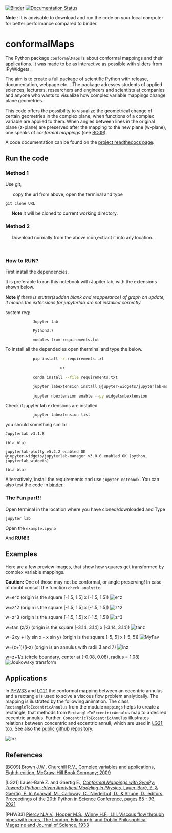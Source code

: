 [![Binder](https://mybinder.org/badge_logo.svg)](https://mybinder.org/v2/gh/zolabar/Conformal-Maps/HEAD) [![Documentation Status](https://readthedocs.org/projects/conformal-maps/badge/?version=latest)](https://conformal-maps.readthedocs.io/en/latest/?badge=latest)

**Note** : It is advisable to download and run the code on your local computer for better performance compared to binder.
# conformalMaps

The Python package ```conformalMaps``` is about conformal mappings and their applications. It was made to be as interactive as possible with sliders from IPyWidgets. 

The aim is to create a full package of scientific Python with release, documentation, webpage etc... The package adresses students of applied sciences, lecturers, researchers and engineers and scientists at companies and anyone who wants to visualize how complex variable mappings change plane geometries.

This code offers the possibility to visualize the geometrical change of certain geometries in the complex plane, when functions of a complex variable are applied to them. When angles between lines in the original plane (z-plane) are preserved after the mapping to the new plane (w-plane), one speaks of *conformal mappings* (see [BC09](https://www.mheducation.com/highered/product/complex-variables-applications-brown-churchill/M9780073383170.html)). 

A code documentation can be found on the [project readthedocs page](https://conformal-maps.readthedocs.io/en/latest/index.html).


## Run the code

### Method 1
Use git,

&nbsp;&nbsp; &nbsp;&nbsp; copy the url from above, open the terminal and type
```
git clone URL
```
&nbsp;&nbsp;&nbsp;&nbsp; **Note** it will be cloned to current working directory.

### Method 2
&nbsp;&nbsp;&nbsp;&nbsp; Download normally from the above icon,extract it into any location.

&nbsp;&nbsp;

### How to RUN?

First install the dependencies.

It is preferable to run this notebook with Jupiter lab, with the extensions shown below.

**Note**  *if there is stutter(sudden blank and reapperance) of graph on update, it means the extensions for jupyterlab are not installed correctly.*

system req:
```
            Jupyter lab

            Python3.7

            modules from requirements.txt

```
To install all the dependecies open therminal and type the below.
```bash
            pip install -r requirements.txt

                        or

            conda install --file requirements.txt

            jupyter labextension install @jupyter-widgets/jupyterlab-manager
            
            jupyter nbextension enable --py widgetsnbextension
```
Check if jupyter lab extensions are installed
```
            jupyter labextension list
```
you should something similar
```
JupyterLab v3.1.8

(bla bla)

jupyterlab-plotly v5.2.2 enabled OK
@jupyter-widgets/jupyterlab-manager v3.0.0 enabled OK (python, jupyterlab_widgets)

(bla bla)
```

Alternatively, install the requirements and use ```jupyter notebook```. You can also test the code in [binder](https://mybinder.org/).

### The Fun part!!
Open terminal in the location where you have cloned/downloaded and Type
```
jupyter lab
```

Open the `example.ipynb`

And **RUN!!!**

## Examples

Here are a few preview images, that show how squares get transformed by complex variable mappings. 

**Caution:** One of those may not be conformal, or angle preserving! In case of doubt consult the function ```check_analytic```.

w=e^z (origin is the square [-1.5, 1.5] x [-1.5, 1.5])
![e^z](Figures/e^z.gif)

w=z^2 (origin is the square [-1.5, 1.5] x [-1.5, 1.5])
![z^2](Figures/z^2.png)

w=z^3 (origin is the square [-1.5, 1.5] x [-1.5, 1.5])
![z^3](Figures/z^3.png)

w=tan (z/2) (origin is the square [-3.14, 3.14] x [-3.14, 3.14])
![tanz](Figures/tanz_2.png)

w=2xy + i(y sin x - x sin y) (origin is the square [-5, 5] x [-5, 5])
![MyFav](Figures/MyFav.png)

w=(z+1)/(i-z) (origin is an annulus with radii 3 and 7)
![lnz](Figures/moebius.png)

w=z+1/z (circle boundary, center at (-0.08, 0.08), radius = 1.08)
![Joukowsky transform](Figures/Joukowsky-transform.png)
## Applications

In [PHW33](https://www.tandfonline.com/doi/abs/10.1080/14786443309462212) and [LG21](https://conference.scipy.org/proceedings/scipy2021/lauer_bare_gaertig.html) the conformal mapping between an eccentric annulus and a rectangle is used to solve a viscous flow problem analytically. The mapping is ilustrated by the following animation. The class ```RectangleToEccentricAnnulus``` from the module ```mappings``` helps to create a rectangle, that methods from ```RectangleToEccentricAnnulus``` map to a desired eccentric annulus. Further, ```ConcentricToEccentricAnnulus``` illustrates relations between concentric and eccentric annuli, which are used in [LG21](https://conference.scipy.org/proceedings/scipy2021/lauer_bare_gaertig.html), too. See also the [public github repository](https://github.com/zolabar/ConformalMappingSympy).

![lnz](Figures/mapping_arctan_colored_boundary.gif)

## References

[BC09] [Brown J.W., Churchill R.V., Complex variables and applications, Eighth edition, McGraw-Hill Book Company; 2009](https://www.mheducation.com/highered/product/complex-variables-applications-brown-churchill/M9780073383170.html)

[LG21] Lauer-Baré Z. and Gaertig E., [*Conformal Mappings with SymPy: Towards Python-driven Analytical Modeling in Physics*. Lauer-Baré, Z. & Gaertig, E. In Agarwal, M., Calloway, C., Niederhut, D., & Shupe, D., editors, Proceedings of the 20th Python in Science Conference, pages 85 - 93, 2021](https://conference.scipy.org/proceedings/scipy2021/lauer_bare_gaertig.html)

[PHW33] [Piercy N.A.V., Hooper M.S., Winny H.F., LIII. Viscous flow through pipes with cores, The London, Edinburgh, and Dublin Philosophical Magazine and Journal of Science, 1933](https://www.tandfonline.com/doi/abs/10.1080/14786443309462212)

